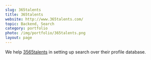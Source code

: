 ```yaml
---
slug: 365talents
title: 365talents
website: http://www.365talents.com/
topic: Backend, Search
category: portfolio
photo: /img/portfolio/365talents.png
layout: page
---
```

We help [3565talents]({{page.website}}) in setting up search over their profile database.
